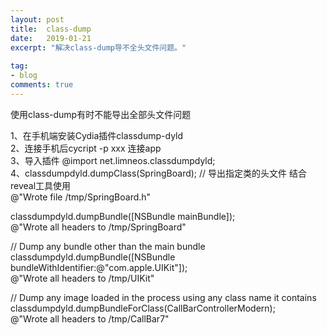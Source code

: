 ```yaml
---
layout: post
title:  class-dump
date:   2019-01-21
excerpt: "解决class-dump导不全头文件问题。"
 
tag:
- blog
comments: true
---
```


使用class-dump有时不能导出全部头文件问题<br>  

1、在手机端安装Cydia插件classdump-dyld<br>
2、连接手机后cycript -p xxx 连接app<br>
3、导入插件 @import net.limneos.classdumpdyld;<br>
4、classdumpdyld.dumpClass(SpringBoard);    // 导出指定类的头文件 结合reveal工具使用<br>
@"Wrote file /tmp/SpringBoard.h"<br>

classdumpdyld.dumpBundle([NSBundle mainBundle]);<br>
@"Wrote all headers to /tmp/SpringBoard"<br>

// Dump any bundle other than the main bundle <br>
classdumpdyld.dumpBundle([NSBundle bundleWithIdentifier:@"com.apple.UIKit"]);<br>
@"Wrote all headers to /tmp/UIKit"<br>

// Dump any image loaded in the process using any class name it contains<br>
classdumpdyld.dumpBundleForClass(CallBarControllerModern);<br>
@"Wrote all headers to /tmp/CallBar7"<br>
